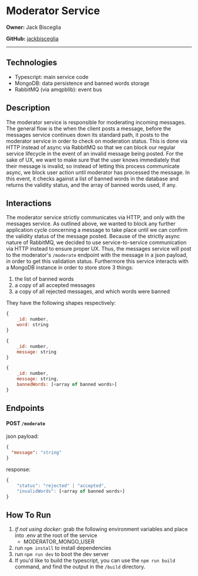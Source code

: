 # Moderator Service

**Owner:** Jack Bisceglia

**GitHub:** [jackbisceglia](https://github.com/jackbisceglia)

---

## Technologies

- Typescript: main service code
- MongoDB: data persistence and banned words storage
- RabbitMQ (via amqpblib): event bus

## Description

The moderator service is responsible for moderating incoming messages. The general flow is the when the client posts a message, before the messages service continues down its standard path, it posts to the moderator service in order to check on moderation status. This is done via HTTP instead of async via RabbitMQ so that we can block our regular service lifecycle in the event of an invalid message being posted. For the sake of UX, we want to make sure that the user knows immediately that their message is invalid, so instead of letting this process communicate async, we block user action until moderator has processed the message. In this event, it checks against a list of banned words in the database and returns the validity status, and the array of banned words used, if any.

## Interactions

The moderator service strictly communicates via HTTP, and only with the messages service. As outlined above, we wanted to block any further application cycle concerning a message to take place until we can confirm the validity status of the message posted. Because of the strictly async nature of RabbitMQ, we decided to use service-to-service communication via HTTP instead to ensure proper UX. Thus, the messages service will post to the moderator's `/moderate` endpoint with the message in a json payload, in order to get this validation status. Furthermore this service interacts with a MongoDB instance in order to store store 3 things:

1. the list of banned words
2. a copy of all accepted messages
3. a copy of all rejected messages, and which words were banned

They have the following shapes respectively:

```js
{
    _id: number,
    word: string
}
```

```js
{
    _id: number,
    message: string
}
```

```js
{
    _id: number,
    message: string,
    bannedWords: [<array of banned words>]
}
```

## Endpoints

#### POST `/moderate`

json payload:

```json
{
  "message": "string"
}
```

response:

```js
{
    "status": "rejected" | "accepted",
    "invalidWords": [<array of banned words>]
}
```

## How To Run

1. _if not using docker_: grab the following environment variables and place into .env at the root of the service
   - MODERATOR_MONGO_USER
2. run `npm install` to install dependencies
3. run `npm run dev` to boot the dev server
4. If you'd like to build the typescript, you can use the `npm run build` command, and find the output in the `/build` directory.
